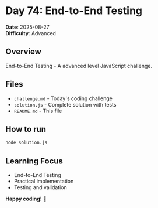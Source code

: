 # Day 74: End-to-End Testing

**Date**: 2025-08-27  
**Difficulty**: Advanced

## Overview
End-to-End Testing - A advanced level JavaScript challenge.

## Files
- `challenge.md` - Today's coding challenge
- `solution.js` - Complete solution with tests
- `README.md` - This file

## How to run
```bash
node solution.js
```

## Learning Focus
- End-to-End Testing
- Practical implementation
- Testing and validation

**Happy coding! 🚀**
